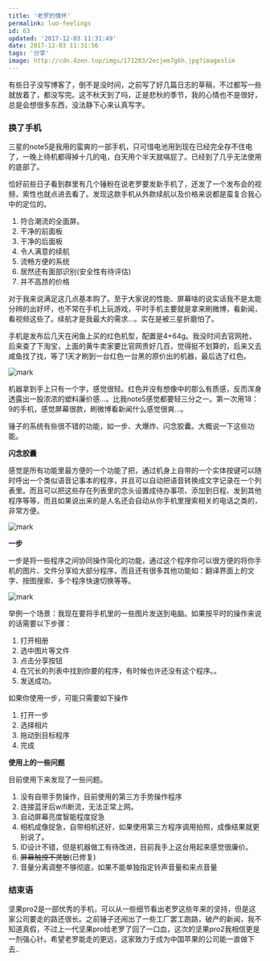 ```yaml
---
title: '老罗的情怀'
permalink: luo-feelings
id: 63
updated: '2017-12-03 11:31:49'
date: 2017-12-03 11:31:56
tags: '分享'
image: http://cdn.4zen.top/imgs/171203/2ecjem7g6h.jpg?imageslim
---
```


有些日子没写博客了，倒不是没时间，之前写了好几篇日志的草稿，不过都写一些就放着了，都没写完。这不秋天到了吗，正是悲秋的季节，我的心情也不是很好，总是会想很多东西，没法静下心来认真写字。

### 换了手机

三星的note5是我用的蛮爽的一部手机，只可惜电池用到现在已经完全存不住电了，一晚上待机都得掉十几的电，白天用个半天就嗝屁了。已经到了几乎无法使用的底部了。

恰好前些日子看到群里有几个锤粉在说老罗要发新手机了，还发了一个发布会的视频，索性也就点进去看了。发现这款手机从外款续航以及价格来说都是蛮复合我心中的定位的。

1. 符合潮流的全面屏。
1. 干净的前面板
1. 干净的后面板
1. 令人满意的续航
1. 流畅方便的系统
1. 居然还有面部识别(安全性有待评估)
1. 并不高昂的价格

对于我来说满足这几点基本购了。至于大家说的性能、屏幕啥的说实话我不是太能分辨的出好坏，也不常在手机上玩游戏，平时手机主要就是拿来刷微博，看新闻，看视频这些了。续航才是我最大的需求...。实在是被三星折磨怕了。

手机是发布后几天在闲鱼上买的红色机型，配置是4+64g。我没时间去官网抢，后来查了下淘宝，上面的黄牛卖家要比官网贵好几百，觉得挺不划算的，后来又去咸鱼找了找，等了1天才刷到一台红色一台黑的原价出的机器，最后选了红色。

![mark](http://cdn.4zen.top/imgs/171203/EII2K5ddFi.jpg?imageslim)

机器拿到手上只有一个字，感觉很轻。红色并没有想像中的那么有质感，反而浑身透露出一股浓浓的塑料廉价感...。比我note5感觉都要轻三分之一。第一次用18：9的手机，感觉屏幕很款，刷微博看新闻什么感觉很爽...。


锤子的系统有些很不错的功能，如一步、大爆炸、闪念胶囊。大概说一下这些功能。

**闪念胶囊**

感觉是所有功能里最方便的一个功能了把，通过机身上自带的一个实体按键可以随时呼出一个类似语音记事本的程序，并且可以自动把语音转换成文字记录在一个列表里。而且可以把这些存在列表里的念头设置成待办事项、添加到日程、发到其他程序等等，而且如果说出来的是人名还会自动从你手机里搜索相关的电话之类的，非常方便。

![mark](http://cdn.4zen.top/imgs/171203/DD5fIEfgme.jpg?imageslim)

**一步**

一步是将一些程序之间协同操作简化的功能，通过这个程序你可以很方便的将你手机的图片、文件分享给大部分程序，而且还有很多其他功能如：翻译界面上的文字、按图搜索、多个程序快速切换等等。

![mark](http://cdn.4zen.top/imgs/171203/61FJb6JfE9.jpg?imageslim)

举例一个场景：我现在要将手机里的一些图片发送到电脑。如果按平时的操作来说的话需要以下步骤：
1. 打开相册
1. 选中图片等文件
1. 点击分享按钮
1. 在冗长的列表中找到你要的程序，有时候也许还没有这个程序。。
1. 发送成功。

如果你使用一步，可能只需要如下操作

1. 打开一步
1. 选择相片
1. 拖动到目标程序
1. 完成

**使用上的一些问题**

目前使用下来发现了一些问题。

1. 没有自带手势操作，目前使用的第三方手势操作程序
1. 连接蓝牙后wifi断流，无法正常上网。
1. 自动屏幕亮度智能程度捉急
1. 相机成像捉急，自带相机还好，如果使用第三方程序调用拍照，成像结果就更别说了。
1. ID设计不错，但是机器做工有待改进，目前我手上这台用起来感觉很廉价。
1. ~~屏幕触控不灵敏~~(已修复)
1. 音量分离调整不够彻底，如果不能单独指定铃声音量和来点音量

### 结束语

坚果pro2是一部优秀的手机，可以从一些细节看出老罗这些年来的坚持，但是这家公司要走的路还很长。之前锤子还闹出了一些工厂罢工跑路，破产的新闻，我不知道真假，不过上一代坚果pro给老罗了回了一口血，这次的坚果pro2我相信更是一剂强心针。希望老罗能走的更远，这家致力于成为中国苹果的公司能一直做下去..
